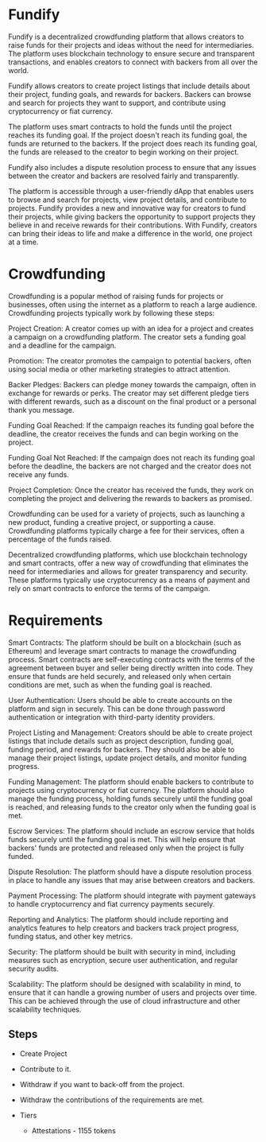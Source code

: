 # Fundify
Fundify is a decentralized crowdfunding platform that allows creators to raise funds for their projects and ideas without the need for intermediaries. The platform uses blockchain technology to ensure secure and transparent transactions, and enables creators to connect with backers from all over the world.

Fundify allows creators to create project listings that include details about their project, funding goals, and rewards for backers. Backers can browse and search for projects they want to support, and contribute using cryptocurrency or fiat currency.

The platform uses smart contracts to hold the funds until the project reaches its funding goal. If the project doesn't reach its funding goal, the funds are returned to the backers. If the project does reach its funding goal, the funds are released to the creator to begin working on their project.

Fundify also includes a dispute resolution process to ensure that any issues between the creator and backers are resolved fairly and transparently.

The platform is accessible through a user-friendly dApp that enables users to browse and search for projects, view project details, and contribute to projects. Fundify provides a new and innovative way for creators to fund their projects, while giving backers the opportunity to support projects they believe in and receive rewards for their contributions. With Fundify, creators can bring their ideas to life and make a difference in the world, one project at a time.

# Crowdfunding

Crowdfunding is a popular method of raising funds for projects or businesses, often using the internet as a platform to reach a large audience. Crowdfunding projects typically work by following these steps:

Project Creation: A creator comes up with an idea for a project and creates a campaign on a crowdfunding platform. The creator sets a funding goal and a deadline for the campaign.

Promotion: The creator promotes the campaign to potential backers, often using social media or other marketing strategies to attract attention.

Backer Pledges: Backers can pledge money towards the campaign, often in exchange for rewards or perks. The creator may set different pledge tiers with different rewards, such as a discount on the final product or a personal thank you message.

Funding Goal Reached: If the campaign reaches its funding goal before the deadline, the creator receives the funds and can begin working on the project.

Funding Goal Not Reached: If the campaign does not reach its funding goal before the deadline, the backers are not charged and the creator does not receive any funds.

Project Completion: Once the creator has received the funds, they work on completing the project and delivering the rewards to backers as promised.

Crowdfunding can be used for a variety of projects, such as launching a new product, funding a creative project, or supporting a cause. Crowdfunding platforms typically charge a fee for their services, often a percentage of the funds raised.

Decentralized crowdfunding platforms, which use blockchain technology and smart contracts, offer a new way of crowdfunding that eliminates the need for intermediaries and allows for greater transparency and security. These platforms typically use cryptocurrency as a means of payment and rely on smart contracts to enforce the terms of the campaign.

# Requirements

Smart Contracts: The platform should be built on a blockchain (such as Ethereum) and leverage smart contracts to manage the crowdfunding process. Smart contracts are self-executing contracts with the terms of the agreement between buyer and seller being directly written into code. They ensure that funds are held securely, and released only when certain conditions are met, such as when the funding goal is reached.

User Authentication: Users should be able to create accounts on the platform and sign in securely. This can be done through password authentication or integration with third-party identity providers.

Project Listing and Management: Creators should be able to create project listings that include details such as project description, funding goal, funding period, and rewards for backers. They should also be able to manage their project listings, update project details, and monitor funding progress.

Funding Management: The platform should enable backers to contribute to projects using cryptocurrency or fiat currency. The platform should also manage the funding process, holding funds securely until the funding goal is reached, and releasing funds to the creator only when the funding goal is met.

Escrow Services: The platform should include an escrow service that holds funds securely until the funding goal is met. This will help ensure that backers' funds are protected and released only when the project is fully funded.

Dispute Resolution: The platform should have a dispute resolution process in place to handle any issues that may arise between creators and backers.

Payment Processing: The platform should integrate with payment gateways to handle cryptocurrency and fiat currency payments securely.

Reporting and Analytics: The platform should include reporting and analytics features to help creators and backers track project progress, funding status, and other key metrics.

Security: The platform should be built with security in mind, including measures such as encryption, secure user authentication, and regular security audits.

Scalability: The platform should be designed with scalability in mind, to ensure that it can handle a growing number of users and projects over time. This can be achieved through the use of cloud infrastructure and other scalability techniques.


## Steps
- Create Project
- Contribute to it.
- Withdraw if you want to back-off from the project.
- Withdraw the contributions of the requirements are met.

- Tiers
    - Attestations - 1155 tokens